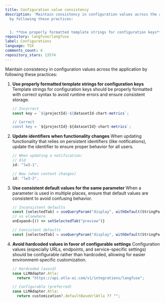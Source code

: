 ```yaml
---
title: Configuration value consistency
description: 'Maintain consistency in configuration values across the application
  by following these practices:


  1. **Use properly formatted template strings for configuration keys**'
repository: langfuse/langfuse
label: Configurations
language: TSX
comments_count: 4
repository_stars: 13574
---
```


Maintain consistency in configuration values across the application by following these practices:

1. **Use properly formatted template strings for configuration keys**
   Template strings for configuration keys should be properly formatted with correct syntax to avoid runtime errors and ensure consistent storage.
   
   ```typescript
   // Incorrect
   const key = `${projectId}-${datasetId-chart-metrics`;
   
   // Correct
   const key = `${projectId}-${datasetId}-chart-metrics`;
   ```

2. **Update identifiers when functionality changes**
   When updating functionality that relies on persistent identifiers (like notifications), update the identifier to ensure proper behavior for all users.
   
   ```typescript
   // When updating a notification:
   // Old
   id: "lw3-1",
   
   // New (when content changes)
   id: "lw3-2",
   ```

3. **Use consistent default values for the same parameter**
   When a parameter is used in multiple places, ensure that default values are consistent to avoid confusing behavior.
   
   ```typescript
   // Inconsistent defaults
   const [selectedTab] = useQueryParam("display", withDefault(StringParam, "details"));
   // vs elsewhere
   onExpand={() => setSelectedTab("preview")}
   
   // Consistent defaults
   const [selectedTab] = useQueryParam("display", withDefault(StringParam, "preview"));
   ```

4. **Avoid hardcoded values in favor of configurable settings**
   Configuration values (especially URLs, endpoints, and service-specific settings) should be configurable rather than hardcoded, allowing for easier environment-specific customization.
   
   ```typescript
   // Hardcoded (avoid)
   case LLMAdapter.Atla:
     return "https://api.atla-ai.com/v1/integrations/langfuse";
   
   // Configurable (preferred)
   case LLMAdapter.Atla:
     return customization?.defaultBaseUrlAtla ?? "";
   ```